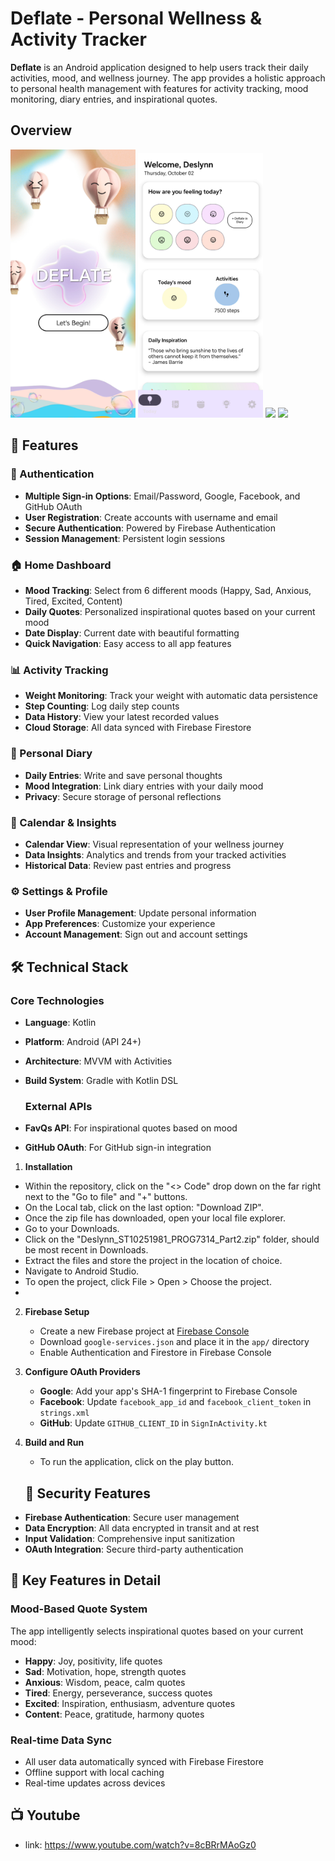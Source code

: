 # Deflate - Personal Wellness & Activity Tracker

**Deflate** is an Android application designed to help users track their daily activities, mood, and wellness journey. The app provides a holistic approach to personal health management with features for activity tracking, mood monitoring, diary entries, and inspirational quotes.

## Overview
<p> <img src="Screenshots/Landing.png" width="200"> 
  <img src="Screenshots/Home.png" width="200"> 
  <img src="Screenshots/Diary" width="200">
  <img src="Screenshots/Activities" width="200">
</p>

## 📱 Features

### 🔐 Authentication
- **Multiple Sign-in Options**: Email/Password, Google, Facebook, and GitHub OAuth
- **User Registration**: Create accounts with username and email
- **Secure Authentication**: Powered by Firebase Authentication
- **Session Management**: Persistent login sessions

### 🏠 Home Dashboard
- **Mood Tracking**: Select from 6 different moods (Happy, Sad, Anxious, Tired, Excited, Content)
- **Daily Quotes**: Personalized inspirational quotes based on your current mood
- **Date Display**: Current date with beautiful formatting
- **Quick Navigation**: Easy access to all app features

### 📊 Activity Tracking
- **Weight Monitoring**: Track your weight with automatic data persistence
- **Step Counting**: Log daily step counts
- **Data History**: View your latest recorded values
- **Cloud Storage**: All data synced with Firebase Firestore

### 📖 Personal Diary
- **Daily Entries**: Write and save personal thoughts
- **Mood Integration**: Link diary entries with your daily mood
- **Privacy**: Secure storage of personal reflections

### 📅 Calendar & Insights
- **Calendar View**: Visual representation of your wellness journey
- **Data Insights**: Analytics and trends from your tracked activities
- **Historical Data**: Review past entries and progress

### ⚙️ Settings & Profile
- **User Profile Management**: Update personal information
- **App Preferences**: Customize your experience
- **Account Management**: Sign out and account settings

## 🛠️ Technical Stack

### Core Technologies
- **Language**: Kotlin
- **Platform**: Android (API 24+)
- **Architecture**: MVVM with Activities
- **Build System**: Gradle with Kotlin DSL

  ### External APIs
- **FavQs API**: For inspirational quotes based on mood
- **GitHub OAuth**: For GitHub sign-in integration

1. **Installation**
- Within the repository, click on the "<> Code" drop down on the far right next to the "Go to file" and "+" buttons.
- On the Local tab, click on the last option: "Download ZIP".
- Once the zip file has downloaded, open your local file explorer.
- Go to your Downloads.
- Click on the "Deslynn_ST10251981_PROG7314_Part2.zip" folder, should be most recent in Downloads.
- Extract the files and store the project in the location of choice.
- Navigate to Android Studio.
- To open the project, click File > Open > Choose the project.
- 

2. **Firebase Setup**
   - Create a new Firebase project at [Firebase Console](https://console.firebase.google.com/)
   - Download `google-services.json` and place it in the `app/` directory
   - Enable Authentication and Firestore in Firebase Console

3. **Configure OAuth Providers**
   - **Google**: Add your app's SHA-1 fingerprint to Firebase Console
   - **Facebook**: Update `facebook_app_id` and `facebook_client_token` in `strings.xml`
   - **GitHub**: Update `GITHUB_CLIENT_ID` in `SignInActivity.kt`

4. **Build and Run**
   -  To run the application, click on the play button.

   ## 🔐 Security Features

- **Firebase Authentication**: Secure user management
- **Data Encryption**: All data encrypted in transit and at rest
- **Input Validation**: Comprehensive input sanitization
- **OAuth Integration**: Secure third-party authentication

## 🌟 Key Features in Detail

### Mood-Based Quote System
The app intelligently selects inspirational quotes based on your current mood:
- **Happy**: Joy, positivity, life quotes
- **Sad**: Motivation, hope, strength quotes
- **Anxious**: Wisdom, peace, calm quotes
- **Tired**: Energy, perseverance, success quotes
- **Excited**: Inspiration, enthusiasm, adventure quotes
- **Content**: Peace, gratitude, harmony quotes

### Real-time Data Sync
- All user data automatically synced with Firebase Firestore
- Offline support with local caching
- Real-time updates across devices

## 📺 Youtube
- link: https://www.youtube.com/watch?v=8cBRrMAoGz0 
